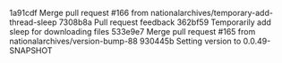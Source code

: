1a91cdf Merge pull request #166 from nationalarchives/temporary-add-thread-sleep
7308b8a Pull request feedback
362bf59 Temporarily add sleep for downloading files
533e9e7 Merge pull request #165 from nationalarchives/version-bump-88
930445b Setting version to 0.0.49-SNAPSHOT

